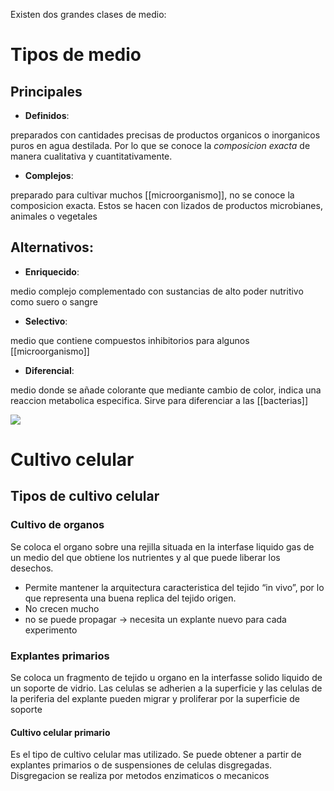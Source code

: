 Existen dos grandes clases de medio:

# Tipos de medio

## Principales

- **Definidos**:

preparados con cantidades precisas de productos organicos o inorganicos puros en agua destilada. Por lo que se conoce la *composicion exacta* de manera cualitativa y cuantitativamente.

- **Complejos**:

preparado para cultivar muchos [[microorganismo]], no se conoce la composicion exacta. Estos se hacen con lizados de productos microbianes, animales o vegetales

## Alternativos:

- **Enriquecido**:

medio complejo complementado con sustancias de alto poder nutritivo como suero o sangre

- **Selectivo**:

medio que contiene compuestos inhibitorios para algunos [[microorganismo]]

- **Diferencial**:

medio donde se añade colorante que mediante cambio de color, indica una reaccion metabolica especifica. Sirve para diferenciar a las [[bacterias]]

![](https://i.imgur.com/cUDxOyD.png)

# Cultivo celular

## Tipos de cultivo celular

### Cultivo de organos

Se coloca el organo sobre una rejilla situada en la interfase liquido gas de un medio del que obtiene los nutrientes y al que puede liberar los desechos.
- Permite mantener la arquitectura caracteristica del tejido “in vivo”, por lo que representa una buena replica del tejido origen.
- No crecen mucho
- no se puede propagar → necesita un explante nuevo para cada experimento

### Explantes primarios

Se coloca un fragmento de tejido u organo en la interfasse solido liquido de un soporte de vidrio. Las celulas se adherien a la superficie y las celulas de la periferia del explante pueden migrar y proliferar por la superficie de soporte

#### Cultivo celular primario

Es el tipo de cultivo celular mas utilizado. Se puede obtener a partir de explantes primarios o de suspensiones de celulas disgregadas. Disgregacion se realiza por metodos enzimaticos o mecanicos